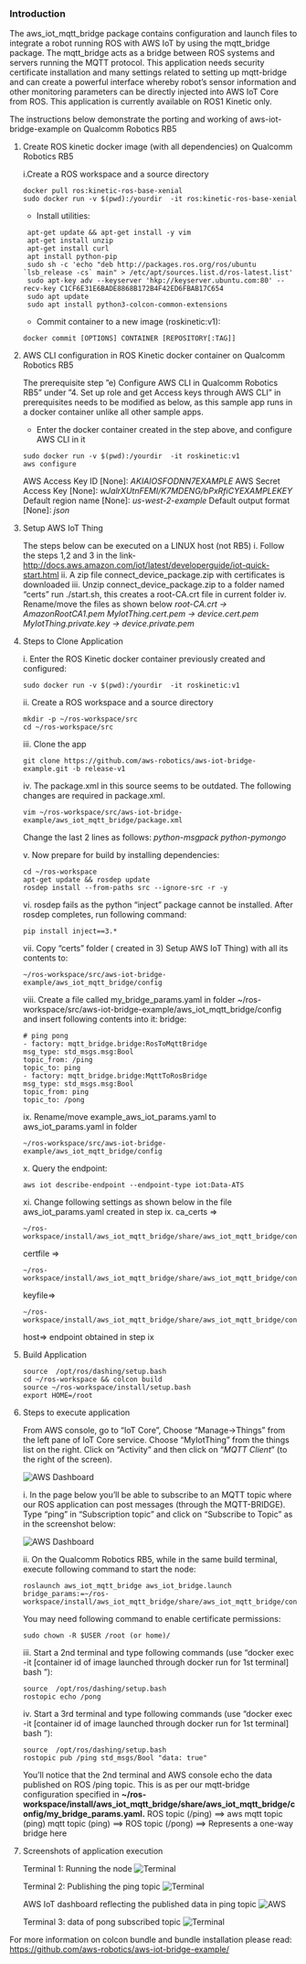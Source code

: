 ### Introduction
The aws_iot_mqtt_bridge package contains configuration and launch files to integrate a robot running ROS with AWS IoT by using the mqtt_bridge package. The mqtt_bridge acts as a bridge between ROS systems and servers running the MQTT protocol.
This application needs security certificate installation and many settings related to setting up mqtt-bridge and can create a powerful interface whereby robot’s sensor information and other monitoring parameters can be directly injected into AWS IoT Core from ROS. This application is currently available on ROS1 Kinetic only.

The instructions below demonstrate the porting and working of aws-iot-bridge-example on Qualcomm Robotics RB5


1. Create ROS kinetic docker image (with all dependencies) on Qualcomm Robotics RB5

    i.Create a ROS workspace and a source directory
    ```
    docker pull ros:kinetic-ros-base-xenial
    sudo docker run -v $(pwd):/yourdir  -it ros:kinetic-ros-base-xenial
    ```
   - Install utilities:
   ```
    apt-get update && apt-get install -y vim
    apt-get install unzip
    apt-get install curl
    apt install python-pip
    sudo sh -c 'echo "deb http://packages.ros.org/ros/ubuntu `lsb_release -cs` main" > /etc/apt/sources.list.d/ros-latest.list'
    sudo apt-key adv --keyserver 'hkp://keyserver.ubuntu.com:80' --recv-key C1CF6E31E6BADE8868B172B4F42ED6FBAB17C654
    sudo apt update
    sudo apt install python3-colcon-common-extensions
    ```
    
    - Commit container to a new image (roskinetic:v1):
    ```
    docker commit [OPTIONS] CONTAINER [REPOSITORY[:TAG]]
    ```
2. AWS CLI configuration in ROS Kinetic docker container on Qualcomm Robotics RB5

    The prerequisite step ”e) Configure AWS CLI in Qualcomm Robotics RB5”  under  ”4. Set up role and get Access keys through AWS CLI” in prerequisites needs to be modified as below, as this sample app runs in a docker container unlike all other sample apps.
    - Enter the docker container created in the step above, and configure AWS CLI in it
    ```
    sudo docker run -v $(pwd):/yourdir  -it roskinetic:v1
    aws configure 
    ```
    AWS Access Key ID [None]: _AKIAIOSFODNN7EXAMPLE_
    AWS Secret Access Key [None]: _wJalrXUtnFEMI/K7MDENG/bPxRfiCYEXAMPLEKEY_
    Default region name [None]: _us-west-2-example_
    Default output format [None]: _json_
    
    
3. Setup AWS IoT Thing

    The steps below can be executed on a LINUX host (not RB5)
    i. Follow the steps 1,2 and 3 in the link-http://docs.aws.amazon.com/iot/latest/developerguide/iot-quick-start.html
    ii. A zip file connect_device_package.zip with certificates is downloaded
    iii. Unzip connect_device_package.zip to a folder named “certs”
    run ./start.sh, this creates a root-CA.crt file in current folder
    iv. Rename/move the files as shown below
    _root-CA.crt -> AmazonRootCA1.pem
    MyIotThing.cert.pem ->  device.cert.pem 
    MyIotThing.private.key ->   device.private.pem_
    
4. Steps to Clone Application 

    i. Enter the ROS Kinetic docker container previously created and configured:
    ```
    sudo docker run -v $(pwd):/yourdir  -it roskinetic:v1
    ```
    ii. Create a ROS workspace and a source directory
    ```
    mkdir -p ~/ros-workspace/src 
    cd ~/ros-workspace/src
    ```
    iii. Clone the app
    ```
    git clone https://github.com/aws-robotics/aws-iot-bridge-example.git -b release-v1
    ```
    iv. The package.xml in this source seems to be outdated. The following changes are required in package.xml. 
    ```
    vim ~/ros-workspace/src/aws-iot-bridge-example/aws_iot_mqtt_bridge/package.xml
    ```
    Change the last 2 lines as follows:
    <depend>_python-msgpack_</depend>
    <depend>_python-pymongo_</depend>
    
    v. Now prepare for build by installing dependencies:
    ```
    cd ~/ros-workspace 
    apt-get update && rosdep update
    rosdep install --from-paths src --ignore-src -r -y
    ```
    
    vi. rosdep fails as the python “inject” package cannot be installed. After rosdep completes, run following command:
    ```
    pip install inject==3.*  
    ```
    vii. Copy “certs” folder ( created in 3) Setup AWS IoT Thing) with all its contents to:
    ```
    ~/ros-workspace/src/aws-iot-bridge-example/aws_iot_mqtt_bridge/config
    ```
    viii. Create a file called my_bridge_params.yaml in folder
    ~/ros-workspace/src/aws-iot-bridge-example/aws_iot_mqtt_bridge/config and insert following contents into it:
    bridge:
    ```
    # ping pong
    - factory: mqtt_bridge.bridge:RosToMqttBridge
    msg_type: std_msgs.msg:Bool
    topic_from: /ping
    topic_to: ping
    - factory: mqtt_bridge.bridge:MqttToRosBridge
    msg_type: std_msgs.msg:Bool
    topic_from: ping
    topic_to: /pong
    ```
    
    ix. Rename/move example_aws_iot_params.yaml to aws_iot_params.yaml in folder
    ```
    ~/ros-workspace/src/aws-iot-bridge-example/aws_iot_mqtt_bridge/config
    ```
    
    x. Query the endpoint:
    ```
    aws iot describe-endpoint --endpoint-type iot:Data-ATS
    ```
    
    xi. Change following settings as shown below in the file aws_iot_params.yaml created in step ix.
    ca_certs =>
    ```
    ~/ros-workspace/install/aws_iot_mqtt_bridge/share/aws_iot_mqtt_bridge/config/certs/AmazonRootCA1.pem
    ```
    certfile =>
    ```
    ~/ros-workspace/install/aws_iot_mqtt_bridge/share/aws_iot_mqtt_bridge/config/certs/device.cert.pem
    ```
    keyfile=> 
    ```
    ~/ros-workspace/install/aws_iot_mqtt_bridge/share/aws_iot_mqtt_bridge/config/certs/device.private.pem
    ```
     host=> endpoint obtained in step ix 

5. Build Application 
    ```
    source  /opt/ros/dashing/setup.bash
    cd ~/ros-workspace && colcon build
    source ~/ros-workspace/install/setup.bash
    export HOME=/root
    ```
6. Steps to execute application

    From AWS console, go to “IoT Core”, Choose “Manage->Things” from the left pane of IoT Core service. Choose “MyIotThing” from the things list on the right. Click on “Activity” and then click on “_MQTT Client_” (to the right of the screen). 
    
    ![AWS Dashboard](image/Mqtt_Screenshot_5.png)
    
    i. In the page below you’ll be able to subscribe to an MQTT topic where our ROS application can post messages (through the MQTT-BRIDGE).  Type “ping” in “Subscription topic” and click on “Subscribe to Topic” as in the screenshot below:
    
    ![AWS Dashboard](image/Mqtt_Screenshot_6.png)
    
    ii. On the Qualcomm Robotics RB5, while in the same build terminal, execute following command to start the node:
    ```
    roslaunch aws_iot_mqtt_bridge aws_iot_bridge.launch bridge_params:=~/ros-workspace/install/aws_iot_mqtt_bridge/share/aws_iot_mqtt_bridge/config/my_bridge_params.yaml
    ```
    You may need following command to enable certificate permissions:
    ```
    sudo chown -R $USER /root (or home)/ 
    ```
    iii. Start a 2nd terminal and type following commands (use “docker exec -it  [container id of image launched through docker run for 1st terminal] bash ”):
    ```
    source  /opt/ros/dashing/setup.bash 
    rostopic echo /pong
    ```
    iv. Start a 3rd terminal and type following commands (use “docker exec -it  [container id of image launched through docker run for 1st terminal] bash ”):
    ```
    source  /opt/ros/dashing/setup.bash
    rostopic pub /ping std_msgs/Bool "data: true"
    ```
    
    You’ll notice that the 2nd terminal and AWS console echo the data published on ROS /ping topic. This is as per our mqtt-bridge configuration specified in **~/ros-workspace/install/aws_iot_mqtt_bridge/share/aws_iot_mqtt_bridge/config/my_bridge_params.yaml.**
    ROS topic (/ping) ==> aws mqtt topic (ping)
    mqtt topic (ping) ==> ROS  topic (/pong)
    ==> Represents a one-way bridge here
    
7. Screenshots of application execution

    Terminal 1: Running the node
    ![Terminal](image/Mqtt_Screenshot_1.PNG)
     
    Terminal 2: Publishing the ping topic
    ![Terminal](image/Mqtt_Screenshot_2.PNG)
    
    AWS IoT dashboard reflecting the published data in ping topic
    ![AWS](image/Mqtt_Screenshot_3.PNG)
    
    Terminal 3: data of pong subscribed topic
    ![Terminal](image/Mqtt_Screenshot_4.PNG)
    
For more information on colcon bundle and bundle installation please read:
https://github.com/aws-robotics/aws-iot-bridge-example/

















